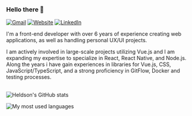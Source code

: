 ### Hello there 👋

[![Gmail](https://img.shields.io/badge/heldsonluiz@gmail.com-informational?style=flat-square&color=EA4335&logo=gmail&logoColor=white)](malito:heldsonluiz@gmail.com) [![Website](https://img.shields.io/badge/heldsonluiz.github.io-informational?style=flat-square&color=7E4DD2&logo=git&logoColor=white)](https://heldsonluiz.github.io/) [![LinkedIn](https://img.shields.io/badge/heldsonluiz-informational?style=flat-square&&color=0A66C2&logo=linkedin&logoColor=white)](https://www.linkedin.com/in/heldsonluiz/)
<br>

I'm a front-end developer with over 6 years of experience creating web applications, as well as handling personal UX/UI projects. 

I am actively involved in large-scale projects utilizing Vue.js and I am expanding my expertise to specialize in React, React Native, and Node.js. Along the years i have gain experiences in libraries for Vue.js, CSS, JavaScript/TypeScript, and a strong proficiency in GitFlow, Docker and testing processes.
<br><br>

![Heldson's GitHub stats](https://github-readme-stats.vercel.app/api?username=heldsonluiz&show_icons=true&theme=transparent&hide_border=true)

![My most used languages](https://github-readme-stats.vercel.app/api/top-langs/?username=heldsonluiz&theme=transparent&hide_border=true&langs_count=8&layout=compact&hide_title=true)
